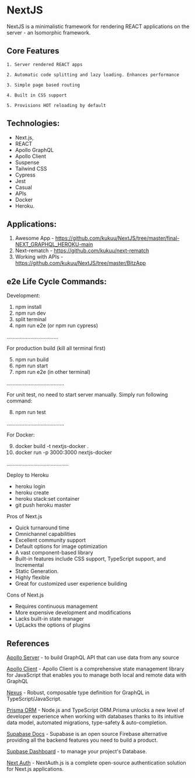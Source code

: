 # NextJS 

NextJS is a minimalistic framework for rendering REACT applications on the server - an Isomorphic framework.

## Core Features

```
1. Server rendered REACT apps

2. Automatic code splitting and lazy loading. Enhances performance

3. Simple page based routing

4. Built in CSS support

5. Provisions HOT reloading by default

```

## Technologies:

- Next.js,  
- REACT 
- Apollo GraphQL 
- Apollo Client
- Suspense 
- Tailwind CSS
- Cypress 
- Jest 
- Casual
- APIs 
- Docker 
- Heroku.

## Applications:

1. Awesome App - https://github.com/kukuu/NextJS/tree/master/final-NEXT_GRAPHQL_HEROKU-main
2. Next-rematch - https://github.com/kukuu/next-rematch
3. Working with APIs - https://github.com/kukuu/NextJS/tree/master/BitzApp

## e2e  Life Cycle Commands:

Development:

1.  npm install
2. npm run dev
3. split terminal
4. npm run e2e (or npm run cypress)

...................................

For production build
(kill all terminal first)

5. npm run build
6. npm run start
7. npm run e2e (in other terminal)

.......................................


For unit test, no need to start server manually. Simply run following command:

8. npm run test

.......................................

For Docker:
 
9. docker build -t nextjs-docker .
10. docker run -p 3000:3000 nextjs-docker

..........................................


Deploy to Heroku

- heroku login
- heroku create
- heroku stack:set container
- git push heroku master


Pros of Next.js

- Quick turnaround time
- Omnichannel capabilities
- Excellent community support
- Default options for image optimization
- A vast component-based library
- Built-in features include CSS support, TypeScript support, and Incremental
- Static Generation.
- Highly flexible
- Great for customized user experience building

Cons of Next.js

- Requires continuous management
- More expensive development and modifications
- Lacks built-in state manager
- UpLacks the options of plugins


## References

[Apollo Server](https://www.apollographql.com/docs/apollo-server/) - to build GraphQL API that can use data from any source

[Apollo Client](https://www.apollographql.com/docs/react/) - Apollo Client is a comprehensive state management library for JavaScript that enables you to manage both local and remote data with GraphQL

[Nexus](https://nexusjs.org/docs/) - Robust, composable type definition for GraphQL in TypeScript/JavaScript.

[Prisma ORM](https://www.prisma.io/docs/getting-started) - Node.js and TypeScript ORM.Prisma unlocks a new level of developer experience when working with databases thanks to its intuitive data model, automated migrations, type-safety & auto-completion.

[Supabase Docs](https://supabase.com/docs/guides/getting-started/quickstarts/nextjs) - Supabase is an open source Firebase alternative providing all the backend features you need to build a product.

[Supbase Dashboard](https://app.supabase.com/projects)  - to manage your project's Database.

[Next Auth](https://next-auth.js.org/getting-started/introduction) - NextAuth.js is a complete open-source authentication solution for Next.js applications.
